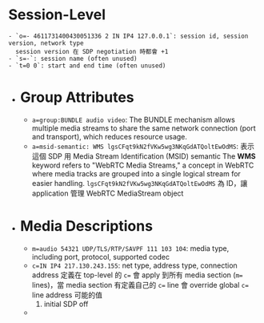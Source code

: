 # Session-Level
	- `o=- 4611731400430051336 2 IN IP4 127.0.0.1`: session id, session version, network type
	  session version 在 SDP negotiation 時都會 +1
	- `s=-`: session name (often unused)
	- `t=0 0`: start and end time (often unused)
- # Group Attributes
	- `a=group:BUNDLE audio video`: The BUNDLE mechanism allows multiple media streams to share the same network connection (port and transport), which reduces resource usage.
	- `a=msid-semantic: WMS lgsCFqt9kN2fVKw5wg3NKqGdATQoltEwOdMS`: 
	  表示這個 SDP 用 Media Stream Identification (MSID) semantic
	  The **WMS** keyword refers to "WebRTC Media Streams," a concept in WebRTC where media tracks are grouped into a single logical stream for easier handling.
	  `lgsCFqt9kN2fVKw5wg3NKqGdATQoltEwOdMS` 為 ID，讓 application 管理 WebRTC MediaStream object
- # Media Descriptions
	- `m=audio 54321 UDP/TLS/RTP/SAVPF 111 103 104`: media type, including port, protocol, supported codec
	- `c=IN IP4 217.130.243.155`: net type, address type, connection address
	  定義在 top-level 的 `c=` 會 apply 到所有 media section (`m=` lines)，當 media section 有定義自己的 `c=` line 會 override global `c=` line
	  address 可能的值
	  1. initial SDP off
	-